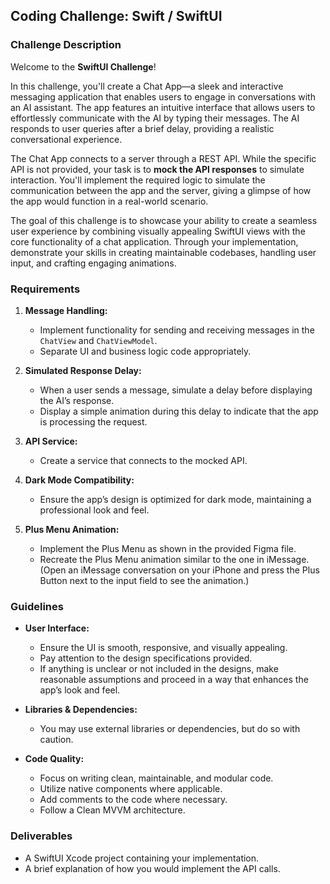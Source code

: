 ## Coding Challenge: Swift / SwiftUI

### Challenge Description

Welcome to the **SwiftUI Challenge**!

In this challenge, you'll create a Chat App—a sleek and interactive messaging application that enables users to engage in conversations with an AI assistant. The app features an intuitive interface that allows users to effortlessly communicate with the AI by typing their messages. The AI responds to user queries after a brief delay, providing a realistic conversational experience.

The Chat App connects to a server through a REST API. While the specific API is not provided, your task is to **mock the API responses** to simulate interaction. You'll implement the required logic to simulate the communication between the app and the server, giving a glimpse of how the app would function in a real-world scenario.

The goal of this challenge is to showcase your ability to create a seamless user experience by combining visually appealing SwiftUI views with the core functionality of a chat application. Through your implementation, demonstrate your skills in creating maintainable codebases, handling user input, and crafting engaging animations.

### Requirements

1. **Message Handling:**
   - Implement functionality for sending and receiving messages in the `ChatView` and `ChatViewModel`.
   - Separate UI and business logic code appropriately.

2. **Simulated Response Delay:**
   - When a user sends a message, simulate a delay before displaying the AI’s response.
   - Display a simple animation during this delay to indicate that the app is processing the request.

3. **API Service:**
   - Create a service that connects to the mocked API.

4. **Dark Mode Compatibility:**
   - Ensure the app’s design is optimized for dark mode, maintaining a professional look and feel.

5. **Plus Menu Animation:**
   - Implement the Plus Menu as shown in the provided Figma file.
   - Recreate the Plus Menu animation similar to the one in iMessage. (Open an iMessage conversation on your iPhone and press the Plus Button next to the input field to see the animation.)

### Guidelines

- **User Interface:**
  - Ensure the UI is smooth, responsive, and visually appealing.
  - Pay attention to the design specifications provided.
  - If anything is unclear or not included in the designs, make reasonable assumptions and proceed in a way that enhances the app’s look and feel.

- **Libraries & Dependencies:**
  - You may use external libraries or dependencies, but do so with caution.

- **Code Quality:**
  - Focus on writing clean, maintainable, and modular code.
  - Utilize native components where applicable.
  - Add comments to the code where necessary.
  - Follow a Clean MVVM architecture.

### Deliverables

- A SwiftUI Xcode project containing your implementation.
- A brief explanation of how you would implement the API calls.
